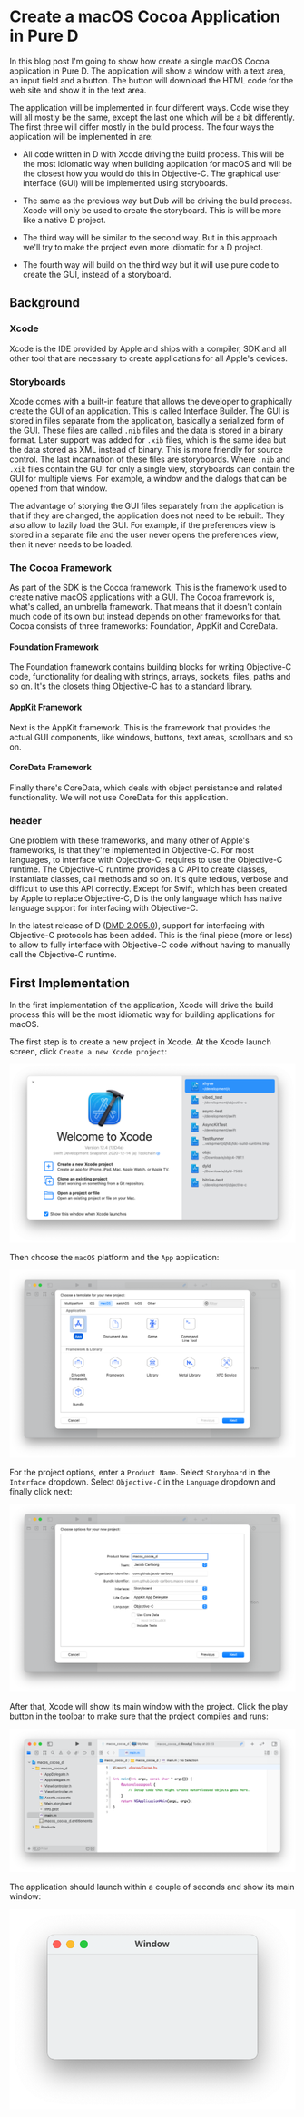# Create a macOS Cocoa Application in Pure D

In this blog post I'm going to show how create a single macOS Cocoa application
in Pure D. The application will show a window with a text area, an input field
and a button. The button will download the HTML code for the web site and show
it in the text area.

The application will be implemented in four different ways. Code wise they will
all mostly be the same, except the last one which will be a bit differently.
The first three will differ mostly in the build process. The four ways the
application will be implemented in are:

* All code written in D with Xcode driving the build process. This will be
    the most idiomatic way when building application for macOS and will be the
    closest how you would do this in Objective-C. The graphical user interface
    (GUI) will be implemented using storyboards.

* The same as the previous way but Dub will be driving the build process. Xcode
    will only be used to create the storyboard. This is will be more like a
    native D project.

* The third way will be similar to the second way. But in this approach we'll
    try to make the project even more idiomatic for a D project.

* The fourth way will build on the third way but it will use pure code to create
    the GUI, instead of a storyboard.


## Background

### Xcode

Xcode is the IDE provided by Apple and ships with a compiler, SDK and all other
tool that are necessary to create applications for all Apple's devices.

### Storyboards

Xcode comes with a built-in feature that allows the developer to graphically
create the GUI of an application. This is called Interface Builder. The GUI is
stored in files separate from the application, basically a serialized form of
the GUI. These files are called `.nib` files and the data is stored in a binary
format. Later support was added for `.xib` files, which is the same idea but the
data stored as XML instead of binary. This is more friendly for source control.
The last incarnation of these files are storyboards. Where `.nib` and `.xib`
files contain the GUI for only a single view, storyboards can contain the GUI
for multiple views. For example, a window and the dialogs that can be opened
from that window.

The advantage of storying the GUI files separately from the application is that
if they are changed, the application does not need to be rebuilt. They also
allow to lazily load the GUI. For example, if the preferences view is stored in
a separate file and the user never opens the preferences view, then it never
needs to be loaded.

### The Cocoa Framework

As part of the SDK is the Cocoa framework. This is the framework used to create
native macOS applications with a GUI. The Cocoa framework is, what's called, an
umbrella framework. That means that it doesn't contain much code of its own but
instead depends on other frameworks for that. Cocoa consists of three frameworks:
Foundation, AppKit and CoreData.

#### Foundation Framework

The Foundation framework contains building blocks for writing Objective-C code,
functionality for dealing with strings, arrays, sockets, files, paths and so on.
It's the closets thing Objective-C has to a standard library.

#### AppKit Framework

Next is the AppKit framework. This is the framework that provides the actual GUI
components, like windows, buttons, text areas, scrollbars and so on.

#### CoreData Framework

Finally there's CoreData, which deals with object persistance and related
functionality. We will not use CoreData for this application.

### header

One problem with these frameworks, and many other of Apple's frameworks, is that
they're implemented in Objective-C. For most languages, to interface with
Objective-C, requires to use the Objective-C runtime. The Objective-C runtime
provides a C API to create classes, instantiate classes, call methods and so on.
It's quite tedious, verbose and difficult to use this API correctly. Except for
Swift, which has been created by Apple to replace Objective-C, D is the only
language which has native language support for interfacing with Objective-C.

In the latest release of D ([DMD 2.095.0](https://dlang.org/changelog/2.095.0.html)),
support for interfacing with Objective-C protocols has been added. This is the
final piece (more or less) to allow to fully interface with Objective-C code
without having to manually call the Objective-C runtime.

## First Implementation

In the first implementation of the application, Xcode will drive the build
process this will be the most idiomatic way for building applications for macOS.

The first step is to create a new project in Xcode. At the Xcode launch screen,
click `Create a new Xcode project`:

![Xcode launch screen](method_1/light/xcode_launch_screen.png)

Then choose the `macOS` platform and the `App` application:

![Xcode project template](method_1/light/xcode_template.png)

For the project options, enter a `Product Name`. Select `Storyboard` in the
`Interface` dropdown. Select `Objective-C` in the `Language` dropdown and finally
click next:

![Xcode project options](method_1/light/xcode_project_options.png)

After that, Xcode will show its main window with the project. Click the play
button in the toolbar to make sure that the project compiles and runs:

![Xcode main window](method_1/light/xcode_main_window.png)

The application should launch within a couple of seconds and show its main
window:

![First window](method_1/light/first_window.png)

